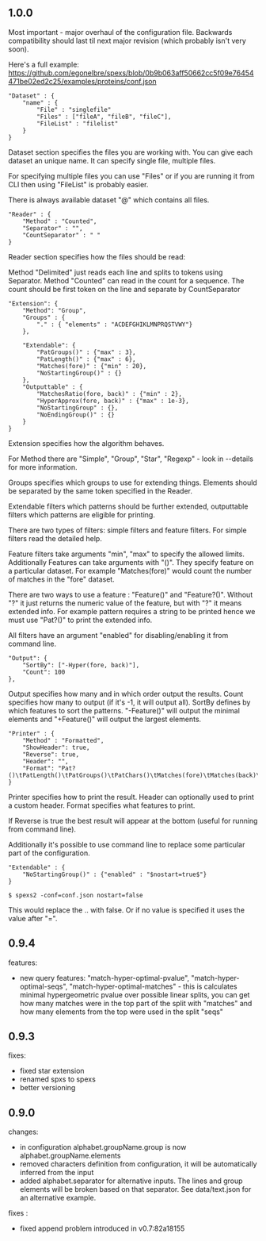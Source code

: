 ## 1.0.0

Most important - major overhaul of the configuration file. Backwards compatibility should last til next major revision (which probably isn't very soon).

Here's a full example: https://github.com/egonelbre/spexs/blob/0b9b063aff50662cc5f09e76454471be02ed2c25/examples/proteins/conf.json

```
"Dataset" : {
	"name" : {
		"File" : "singlefile"
		"Files" : ["fileA", "fileB", "fileC"],
		"FileList" : "filelist"
	}
}
```

Dataset section specifies the files you are working with. You can give each dataset an unique name. It can specify single file, multiple files.

For specifying multiple files you can use "Files" or if you are running it from CLI then using "FileList" is probably easier.

There is always available dataset "@" which contains all files.

```
"Reader" : {
	"Method" : "Counted",
	"Separator" : "",
	"CountSeparator" : " "
}
```

Reader section specifies how the files should be read:

Method "Delimited" just reads each line and splits to tokens using Separator. Method "Counted" can read in the count for a sequence. The count should be first token on the line and separate by CountSeparator

```
"Extension": {
	"Method": "Group",
	"Groups" : {
		"." : { "elements" : "ACDEFGHIKLMNPRQSTVWY"}
	},

	"Extendable": {
		"PatGroups()" : {"max" : 3},
		"PatLength()" : {"max" : 6},
		"Matches(fore)" : {"min" : 20},
		"NoStartingGroup()" : {}
	},
	"Outputtable" : {
		"MatchesRatio(fore, back)" : {"min" : 2},
		"HyperApprox(fore, back)" : {"max" : 1e-3},
		"NoStartingGroup" : {},
		"NoEndingGroup()" : {}
	}
}
```

Extension specifies how the algorithm behaves.

For Method there are "Simple", "Group", "Star", "Regexp" - look in --details for more information.

Groups specifies which groups to use for extending things. Elements should be separated by the same token specified in the Reader.

Extendable filters which patterns should be further extended, outputtable filters which patterns are eligible for printing.

There are two types of filters: simple filters and feature filters. For simple filters read the detailed help.

Feature filters take arguments "min", "max" to specify the allowed limits. Additionally Features can take arguments with "()". They specify feature on a particular dataset. For example "Matches(fore)" would count the number of matches in the "fore" dataset.

There are two ways to use a feature : "Feature()" and "Feature?()". Without "?" it just returns the numeric value of the feature, but with "?" it means extended info. For example pattern requires a string to be printed hence we must use "Pat?()" to print the extended info.

All filters have an argument "enabled" for disabling/enabling it from command line.

```
"Output": {
	"SortBy": ["-Hyper(fore, back)"],
	"Count": 100
},
```

Output specifies how many and in which order output the results. Count specifies how many to output (if it's -1, it will output all). SortBy defines by which features to sort the patterns. "-Feature()" will output the minimal elements and "+Feature()" will output the largest elements.

```
"Printer" : {
	"Method" : "Formatted",
	"ShowHeader": true,
	"Reverse": true,
	"Header": "",
	"Format": "Pat?()\tPatLength()\tPatGroups()\tPatChars()\tMatches(fore)\tMatches(back)\tMatchesRatio(fore,back)\tHyper(fore,back)\n"
}
```

Printer specifies how to print the result. Header can optionally used to print a custom header. Format specifies what features to print.

If Reverse is true the best result will appear at the bottom (useful for running from command line).

Additionally it's possible to use command line to replace some particular part of the configuration.

```
"Extendable" : {
	"NoStartingGroup()" : {"enabled" : "$nostart=true$"}
}

$ spexs2 -conf=conf.json nostart=false
````

This would replace the $..$ with false. Or if no value is specified it uses the value after "=".



## 0.9.4

features:

* new query features: "match-hyper-optimal-pvalue", "match-hyper-optimal-seqs", "match-hyper-optimal-matches" - this is calculates minimal hypergeometric pvalue over possible linear splits, you can get how many matches were in the top part of the split with "matches" and how many elements from the top were used in the split "seqs"

## 0.9.3

fixes:

* fixed star extension
* renamed spxs to spexs
* better versioning

## 0.9.0

changes:

* in configuration alphabet.groupName.group is now alphabet.groupName.elements
* removed characters definition from configuration, it will be automatically inferred from the input
* added alphabet.separator for alternative inputs. The lines and group elements will be broken based on that separator. See data/text.json for an alternative example.

fixes : 

* fixed append problem introduced in v0.7:82a18155
